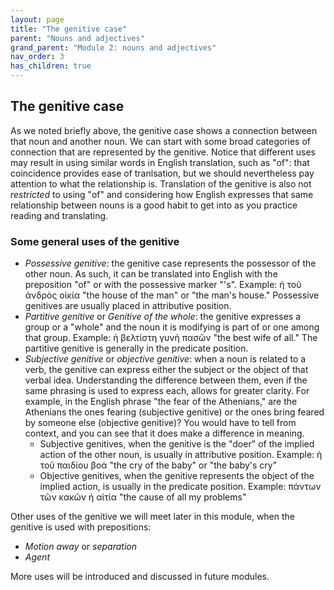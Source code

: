 ```yaml
---
layout: page
title: "The genitive case"
parent: "Nouns and adjectives"
grand_parent: "Module 2: nouns and adjectives"
nav_order: 3
has_children: true
---
```


## The genitive case

As we noted briefly above, the genitive case shows a connection between that noun and another noun. We can start with some broad categories of connection that are represented by the genitive. Notice that different uses may result in using similar words in English translation, such as "of": that coincidence provides ease of tranlsation, but we should nevertheless pay attention to what the relationship is. Translation of the genitive is also not *restricted* to using "of" and considering how English expresses that same relationship between nouns is a good habit to get into as you practice reading and translating.

### Some general uses of the genitive

- *Possessive genitive*: the genitive case represents the possessor of the other noun. As such, it can be translated into English with the preposition "of" or with the possessive marker "'s". Example: ἡ τοῦ ἀνδρὸς οἰκία "the house of the man" or "the man's house." Possessive genitives are usually placed in attributive position. 
- *Partitive genitive* or *Genitive of the whole*: the genitive expresses a group or a "whole" and the noun it is modifying is part of or one among that group. Example: ἡ βελτίστη γυνὴ πασῶν "the best wife of all." The partitive genitive is generally in the predicate position.
- *Subjective genitive* or *objective genitive*: when a noun is related to a verb, the genitive can express either the subject or the object of that verbal idea. Understanding the difference between them, even if the same phrasing is used to express each, allows for greater clarity. For example, in the English phrase "the fear of the Athenians," are the Athenians the ones fearing (subjective genitive) or the ones bring feared by someone else (objective genitive)? You would have to tell from context, and you can see that it does make a difference in meaning.
  - Subjective genitives, when the genitive is the "doer" of the implied action of the other noun, is usually in attributive position. Example: ἡ τοῦ παιδίου βοά "the cry of the baby" or "the baby's cry"
  - Objective genitives, when the genitive represents the object of the implied action, is usually in the predicate position. Example: πάντων τῶν κακῶν ἡ αἰτία "the cause of all my problems"

Other uses of the genitive we will meet later in this module, when the genitive is used with prepositions:
- *Motion away* or *separation*
- *Agent*

More uses will be introduced and discussed in future modules.
